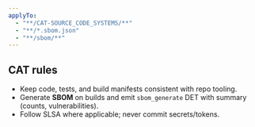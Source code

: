 ```yaml
---
applyTo:
  - "**/CAT-SOURCE_CODE_SYSTEMS/**"
  - "**/*.sbom.json"
  - "**/sbom/**"
---
```


## CAT rules
- Keep code, tests, and build manifests consistent with repo tooling.
- Generate **SBOM** on builds and emit `sbom_generate` DET with summary (counts, vulnerabilities).
- Follow SLSA where applicable; never commit secrets/tokens.